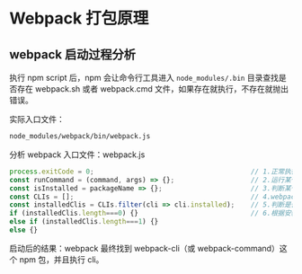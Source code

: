 # Webpack 打包原理

## webpack 启动过程分析

执行 npm script 后，npm 会让命令行工具进入 `node_modules/.bin` 目录查找是否存在 webpack.sh 或者 webpack.cmd 文件，如果存在就执行，不存在就抛出错误。

实际入口文件：
```sh
node_modules/webpack/bin/webpack.js
```

分析 webpack 入口文件：webpack.js
```js
process.exitCode = 0;                                       // 1.正常执行返回
const runCommand = (command, args) => {};                   // 2.运行某个命令
const isInstalled = packageName => {};                      // 3.判断某个包是否安装
const CLIs = [];                                            // 4.webpack 可用的 CLI：webpack-cli 和 webpack-command
const installedClis = CLIs.filter(cli => cli.installed);    // 5.判断是否两个 cli 已安装
if (installedClis.length===0) {}                            // 6.根据安装数量进行处理
else if (installedClis.length===1) {}
else {}
```

启动后的结果：webpack 最终找到 webpack-cli（或 webpack-command）这个 npm 包，并且执行 cli。
